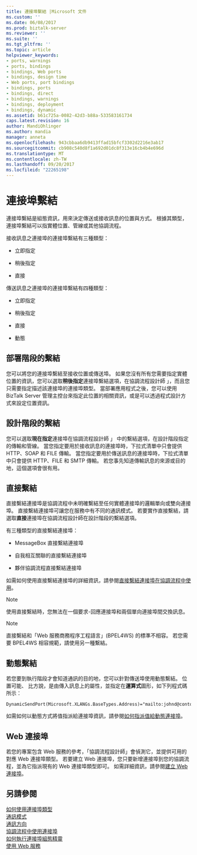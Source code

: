 ```yaml
---
title: 連接埠繫結 |Microsoft 文件
ms.custom: ''
ms.date: 06/08/2017
ms.prod: biztalk-server
ms.reviewer: ''
ms.suite: ''
ms.tgt_pltfrm: ''
ms.topic: article
helpviewer_keywords:
- ports, warnings
- ports, bindings
- bindings, Web ports
- bindings, design time
- Web ports, port bindings
- bindings, ports
- bindings, direct
- bindings, warnings
- bindings, deployment
- bindings, dynamic
ms.assetid: b61c725a-0082-42d3-b88a-533583161734
caps.latest.revision: 16
author: MandiOhlinger
ms.author: mandia
manager: anneta
ms.openlocfilehash: 943cbbaa6db9413ffad15bfcf3302d2216e3ab17
ms.sourcegitcommit: cb908c540d8f1a692d01dc8f313e16cb4b4e696d
ms.translationtype: MT
ms.contentlocale: zh-TW
ms.lasthandoff: 09/20/2017
ms.locfileid: "22265198"
---
```

# <a name="port-bindings"></a>連接埠繫結
連接埠繫結是組態資訊，用來決定傳送或接收訊息的位置與方式。 根據其類型，連接埠繫結可以指實體位置、管線或其他協調流程。  
  
 接收訊息之連接埠的連接埠繫結有三種類型：  
  
-   立即指定  
  
-   稍後指定  
  
-   直接  
  
 傳送訊息之連接埠的連接埠繫結有四種類型：  
  
-   立即指定  
  
-   稍後指定  
  
-   直接  
  
-   動態  
  
## <a name="binding-at-deployment-time"></a>部署階段的繫結  
 您可以將您的連接埠繫結至接收位置或傳送埠。 如果您沒有所有您需要指定實體位置的資訊，您可以選取**稍後指定**連接埠繫結選項，在協調流程設計師 」，而且您只需要指定描述該連接埠的連接埠類型。 當部署應用程式之後，您可以使用 BizTalk Server 管理主控台來指定此位置的相關資訊，或是可以透過程式設計方式來設定位置資訊。  
  
## <a name="binding-at-design-time"></a>設計階段的繫結  
 您可以選取**現在指定**連接埠在協調流程設計師 」 中的繫結選項，在設計階段指定的傳輸和管線。 當您指定要用於接收訊息的連接埠時，下拉式清單中只會提供 HTTP、SOAP 和 FILE 傳輸。 當您指定要用於傳送訊息的連接埠時，下拉式清單中只會提供 HTTP、FILE 和 SMTP 傳輸。 若您事先知道傳輸訊息的來源或目的地，這個選項會很有用。  
  
## <a name="direct-binding"></a>直接繫結  
 直接繫結連接埠是協調流程中未明確繫結至任何實體連接埠的邏輯單向或雙向連接埠。 直接繫結連接埠可讓您在服務中有不同的通訊模式。 若要實作直接繫結，請選取**直接**連接埠在協調流程設計師在設計階段的繫結選項。  
  
 有三種類型的直接繫結連接埠：  
  
-   MessageBox 直接繫結連接埠  
  
-   自我相互關聯的直接繫結連接埠  
  
-   夥伴協調流程直接繫結連接埠  
  
 如需如何使用直接繫結連接埠的詳細資訊，請參閱[直接繫結連接埠在協調流程中使用](../core/working-with-direct-bound-ports-in-orchestrations.md)。  
  
> [!NOTE]
>  使用直接繫結時，您無法在一個要求-回應連接埠和兩個單向連接埠間交換訊息。  
  
> [!NOTE]
>  直接繫結和「Web 服務商務程序工程語言」(BPEL4WS) 的標準不相容。 若您需要 BPEL4WS 相容規範，請使用另一種繫結。  
  
## <a name="dynamic-binding"></a>動態繫結  
 若您要到執行階段才會知道通訊的目的地，您可以針對傳送埠使用動態繫結。 位置可能、 比方說，是由傳入訊息上的屬性，並指定在**運算式**圖形，如下列程式碼所示：  
  
```  
DynamicSendPort(Microsoft.XLANGs.BaseTypes.Address)="mailto:johnd@contoso.com";  
```  
  
 如需如何以動態方式將值指派給連接埠資訊，請參閱[如何指派值給動態連接埠](../core/how-to-use-expressions-to-assign-values-to-dynamic-ports.md)。  
  
## <a name="web-ports"></a>Web 連接埠  
 若您的專案包含 Web 服務的參考，「協調流程設計師」會偵測它，並提供可用的對應 Web 連接埠類型。 若要建立 Web 連接埠，您只要新增連接埠到您的協調流程，並為它指派現有的 Web 連接埠類型即可。 如需詳細資訊，請參閱[建立 Web 連接埠](../core/creating-web-ports.md)。  
  
## <a name="see-also"></a>另請參閱  
 [如何使用連接埠類型](../core/how-to-work-with-port-types.md)   
 [通訊模式](../core/communication-pattern.md)   
 [通訊方向](../core/communication-direction.md)   
 [協調流程中使用連接埠](../core/using-ports-in-orchestrations.md)   
 [如何執行連接埠組態精靈](../core/how-to-run-the-port-configuration-wizard.md)   
 [使用 Web 服務](../core/consuming-web-services.md)